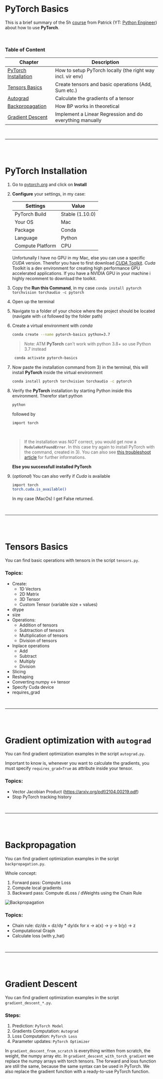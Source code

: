 # PyTorch Basics

This is a brief summary of the 5h [course](https://www.youtube.com/watch?v=c36lUUr864M) from Patrick (YT: [Python Engineer](https://www.youtube.com/channel/UCbXgNpp0jedKWcQiULLbDTA)) about how to use **PyTorch**.

<br>

### Table of Content

| Chapter | Description |
| ------- | ----------- |
| [PyTorch Installation](#pytorch-installation) | How to setup PyTorch locally (the right way incl. vir env) |
| [Tensors Basics](#tensors-basics) | Create tensors and basic operations (Add, Sum etc.) |
| [Autograd](#gradient-optimization-with-autograd) | Calculate the gradients of a tensor |
| [Backpropagation](#backpropagation) | How BP works in theoretical |
| [Gradient Descent](#gradient-descent) | Implement a Linear Regression and do everything manually |

<br>

***

<br>
<br>

# PyTorch Installation

1) Go to [pytorch.org](www.pytorch.org) and click on **Install**
2) **Configure** your settings, in my case:

    | Settings | Value |
    | - | - |
    | PyTorch Build | Stable (1.10.0) |
    | Your OS | Mac |
    | Package | Conda |
    | Language | Python |
    | Compute Platform | CPU |

    Unfortunally I have no GPU in my Mac, else you can use a specific *CUDA* version. Therefor you have to first download [*CUDA* Toolkit](www.google.de). *Cuda* Toolkit is a dev environment for creating high performance GPU accelerated applications. If you have a NVIDIA GPU in your machine i highly recomment to download the toolkit.

3) Copy the **Run this Command**, in my case `conda install pytorch torchvision torchaudio -c pytorch`
4) Open up the terminal
5) Navigate to a folder of your choice where the project should be located (navigate with `cd` followed by the folder path)
6) Create a virtual environment with *conda*

    ```bash
    conda create --name pytorch-basics python=3.7
    ```

    > Note: ATM **PyTorch** can't work with python 3.8+ so use Python 3.7 instead

   ```bash
    conda activate pytorch-basics
    ```
7) Now paste the installation command from 3) in the terminal, this will install **PyTorch** inside the virtual environment
    ```bash
    conda install pytorch torchvision torchaudio -c pytorch
    ```
8) Verify the **PyTorch** installation by starting Python inside this environment. Therefor start python
    ```bash
    python
    ```
    followed by 
    ```bash
    import torch
    ```
    
    <br>

    > If the installation was *NOT* correct, you would get now a **`ModuleNotFoundError`**. In this case try again to install PyTorch with the command, created in 3). You can also see [this troubleshoot article](https://pytorch.org/get-started/locally/#mac-prerequisites) for further informations. 
    
    **Else you successfull installed **PyTorch****

9) (*optional*) You can also verify if *Cuda* is available 
    ```bash
    import torch
    torch.cuda.is_available()
    ```
    In my case (MacOs) I get False returned.

<br>

***

<br>
<br>

# Tensors Basics
You can find basic operations with tensors in the script `tensors.py`.

### Topics:
- Create:
    - 1D Vectors
    - 2D Matrix
    - 3D Tensor
    - Custom Tensor (variable size + values)
- dtype
- size
- Operations:
    - Addition of tensors
    - Subtraction of tensors
    - Multiplication of tensors
    - Division of tensors
- Inplace operations
    - Add
    - Subtract
    - Multiply
    - Division
- Slicing
- Reshaping
- Converting numpy <-> tensor
- Specify Cuda device
- requires_grad

<br>

***

<br>
<br>

# Gradient optimization with `autograd`
You can find gradient optimization examples in the script `autograd.py`.

Important to know is, whenever you want to calculate the gradients, you must specify `requires_grad=True` as attribute inside your tensor.

### Topics:
- Vector Jacobian Product (https://arxiv.org/pdf/2104.00219.pdf)
- Stop PyTorch tracking history

<br>

***

<br>
<br>

# Backpropagation
You can find gradient optimization examples in the script `backpropagation.py`.

Whole concept:
1) Forward pass: Compute Loss
2) Compute local gradients
3) Backward pass: Compute dLoss / dWeights using the Chain Rule

![Backpropagation](media/backprop.png)


### Topics:
- Chain rule: dz/dx = dz/dy * dy/dx for x -> a(x) -> y -> b(y) -> z
- Computational Graph
- Calculate loss (with y_hat)

<br>

***

<br>
<br>

# Gradient Descent
You can find gradient optimization examples in the script `gradient_descent_*.py`.

### Steps:
1) Prediction: `PyTorch Model`
2) Gradients Computation: `Autograd`
3) Loss Computation: `PyTorch Loss`
4) Parameter updates: `PyTorch Optimizer`

In `gradient_descent_from_scratch` is everything written from scratch, the weight, the numpy array etc.
In `gradient_descent_with_torch_gradient` we replace the numpy arrays with torch tensors. The forward and loss function are still the same, because the same syntax can be used in PyTorch. We also replace the gradient function with a ready-to-use PyTorch function.